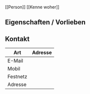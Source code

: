 [[Person]] [[Kenne woher]]

## Eigenschaften / Vorlieben



## 	Kontakt
| Art      | Adresse |
| -------- | ------- |
| E-Mail   |         |
| Mobil    |         |
| Festnetz |         |
| Adresse         |         |

